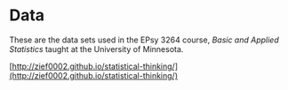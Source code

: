 Data
=========

These are the data sets used in the EPsy 3264 course, _Basic and Applied Statistics_ taught at the University of Minnesota. 

[http://zief0002.github.io/statistical-thinking/](http://zief0002.github.io/statistical-thinking/)